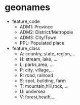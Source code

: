 # geonames
- feature_code
  - ADM1: Province
  - ADM2: District/Metropole
  - ADM3: City/Town
  - PPL: Populated place
- feature_class
  - A: country, state, region,...
  - H: stream, lake, ...
  - L: parks,area, ...
  - P: city, village,...
  - R: road, railroad 
  - S: spot, building, farm
  - T: mountain,hill,rock,... 
  - U: undersea
  - V: forest,heath,...
